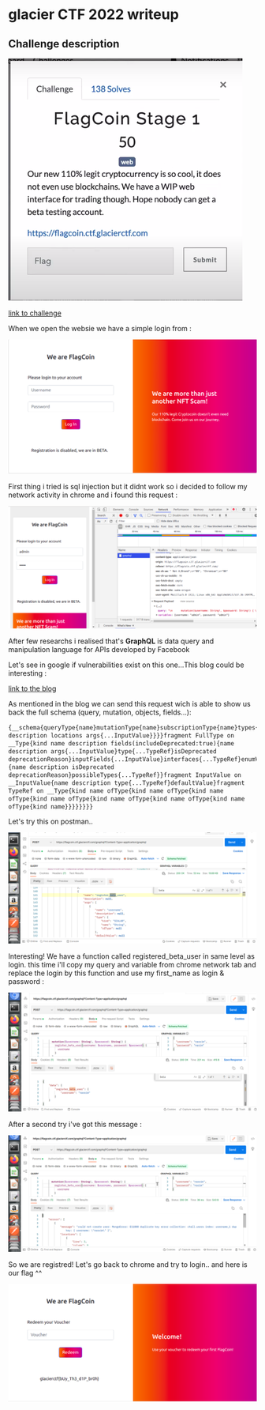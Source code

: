 # glacier CTF 2022 writeup

## Challenge description
![Challenge description](assets/description.png)




[link to challenge](https://flagcoin.ctf.glacierctf.com/)


When we open the websie we have a simple login from :


![websiteview](assets/websiteview.png)


First thing i tried is sql injection but it didnt work so i decided to follow my network activity in chrome and i found this request :


![network](assets/network.png)



After few researchs i realised that's **GraphQL** is data query and manipulation language for APIs developed by Facebook


Let's see in google if vulnerabilities exist on this one...This blog could be interesting : 

[link to the blog](https://blog.yeswehack.com/yeswerhackers/how-exploit-graphql-endpoint-bug-bounty)


As mentioned in the blog we can send this request wich is able to show us back the full schema 
(query, mutation, objects, fields…):

```
{__schema{queryType{name}mutationType{name}subscriptionType{name}types{...FullType}directives{name description locations args{...InputValue}}}}fragment FullType on __Type{kind name description fields(includeDeprecated:true){name description args{...InputValue}type{...TypeRef}isDeprecated deprecationReason}inputFields{...InputValue}interfaces{...TypeRef}enumValues(includeDeprecated:true){name description isDeprecated deprecationReason}possibleTypes{...TypeRef}}fragment InputValue on __InputValue{name description type{...TypeRef}defaultValue}fragment TypeRef on __Type{kind name ofType{kind name ofType{kind name ofType{kind name ofType{kind name ofType{kind name ofType{kind name ofType{kind name}}}}}}}}
```

Let's try this on postman..

![postmanrequest](assets/postmanrequest.png)

Interesting! We have a function called registered_beta_user in same level as login. this time i'll copy my query and variable from chrome network tab and replace the login by this function and use my first_name as login & password : 



![registertry](assets/registertry.png)


After a second try i've got this message : 


![secondregister](assets/secondregister.png)
 

So we are registred! Let's go back to chrome and try to login.. and here is our flag ^^

![logged](assets/logged.png)
